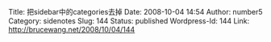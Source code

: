 Title: 把sidebar中的categories去掉
Date: 2008-10-04 14:54
Author: number5
Category: sidenotes
Slug: 144
Status: published
Wordpress-Id: 144
Link: http://brucewang.net/2008/10/04/144


